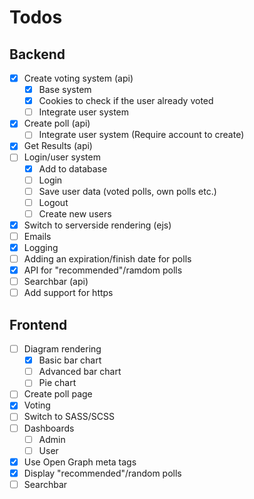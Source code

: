 # Todos

## Backend

- [x] Create voting system (api)
  - [x] Base system
  - [x] Cookies to check if the user already voted
  - [ ] Integrate user system
- [x] Create poll (api)
  - [ ] Integrate user system (Require account to create)
- [x] Get Results (api)
- [ ] Login/user system
  - [x] Add to database
  - [ ] Login
  - [ ] Save user data (voted polls, own polls etc.)
  - [ ] Logout
  - [ ] Create new users
- [x] Switch to serverside rendering (ejs)
- [ ] Emails
- [x] Logging
- [ ] Adding an expiration/finish date for polls
- [x] API for "recommended"/ramdom polls
- [ ] Searchbar (api)
- [ ] Add support for https

## Frontend
- [ ] Diagram rendering
  - [x] Basic bar chart
  - [ ] Advanced bar chart
  - [ ] Pie chart
- [ ] Create poll page
- [x] Voting
- [ ] Switch to SASS/SCSS
- [ ] Dashboards
  - [ ] Admin
  - [ ] User
- [x] Use Open Graph meta tags
- [x] Display "recommended"/random polls
- [ ] Searchbar
